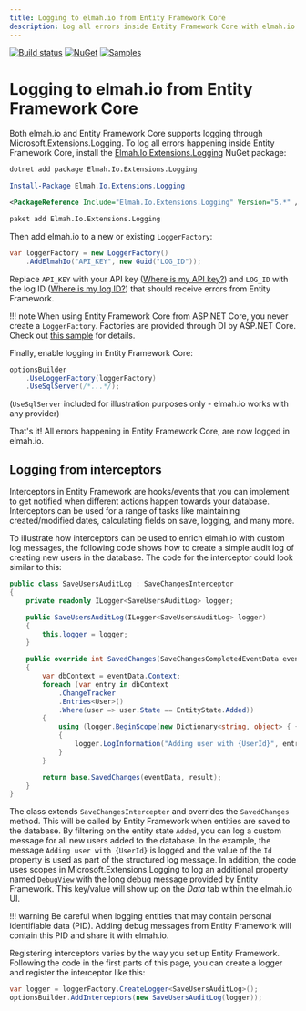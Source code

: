 ```yaml
---
title: Logging to elmah.io from Entity Framework Core
description: Log all errors inside Entity Framework Core with elmah.io. Get insights into failing requests and much more with just a few lines of code.
---
```


[![Build status](https://github.com/elmahio/Elmah.Io.Extensions.Logging/workflows/build/badge.svg)](https://github.com/elmahio/Elmah.Io.Extensions.Logging/actions?query=workflow%3Abuild)
[![NuGet](https://img.shields.io/nuget/v/Elmah.Io.Extensions.Logging.svg)](https://www.nuget.org/packages/Elmah.Io.Extensions.Logging)
[![Samples](https://img.shields.io/badge/samples-2-brightgreen.svg)](https://github.com/elmahio/Elmah.Io.Extensions.Logging/tree/main/samples)

# Logging to elmah.io from Entity Framework Core

Both elmah.io and Entity Framework Core supports logging through Microsoft.Extensions.Logging. To log all errors happening inside Entity Framework Core, install the [Elmah.Io.Extensions.Logging](https://www.nuget.org/packages/Elmah.Io.Extensions.Logging/) NuGet package:

```cmd fct_label=".NET CLI"
dotnet add package Elmah.Io.Extensions.Logging
```
```powershell fct_label="Package Manager"
Install-Package Elmah.Io.Extensions.Logging
```
```xml fct_label="PackageReference"
<PackageReference Include="Elmah.Io.Extensions.Logging" Version="5.*" />
```
```xml fct_label="Paket CLI"
paket add Elmah.Io.Extensions.Logging
```

Then add elmah.io to a new or existing `LoggerFactory`:

```csharp
var loggerFactory = new LoggerFactory()
    .AddElmahIo("API_KEY", new Guid("LOG_ID"));
```

Replace `API_KEY` with your API key ([Where is my API key?](where-is-my-api-key.md)) and `LOG_ID` with the log ID ([Where is my log ID?](where-is-my-log-id.md)) that should receive errors from Entity Framework.

!!! note
    When using Entity Framework Core from ASP.NET Core, you never create a `LoggerFactory`. Factories are provided through DI by ASP.NET Core. Check out [this sample](https://github.com/elmahio/Elmah.Io.Extensions.Logging/tree/main/samples/Elmah.Io.Extensions.Logging.EntityFrameworkCore80) for details.

Finally, enable logging in Entity Framework Core:

```csharp
optionsBuilder
    .UseLoggerFactory(loggerFactory)
    .UseSqlServer(/*...*/);
```

(`UseSqlServer` included for illustration purposes only - elmah.io works with any provider)

That's it! All errors happening in Entity Framework Core, are now logged in elmah.io.

## Logging from interceptors

Interceptors in Entity Framework are hooks/events that you can implement to get notified when different actions happen towards your database. Interceptors can be used for a range of tasks like maintaining created/modified dates, calculating fields on save, logging, and many more.

To illustrate how interceptors can be used to enrich elmah.io with custom log messages, the following code shows how to create a simple audit log of creating new users in the database. The code for the interceptor could look similar to this:

```csharp
public class SaveUsersAuditLog : SaveChangesInterceptor
{
    private readonly ILogger<SaveUsersAuditLog> logger;

    public SaveUsersAuditLog(ILogger<SaveUsersAuditLog> logger)
    {
        this.logger = logger;
    }

    public override int SavedChanges(SaveChangesCompletedEventData eventData, int result)
    {
        var dbContext = eventData.Context;
        foreach (var entry in dbContext
            .ChangeTracker
            .Entries<User>()
            .Where(user => user.State == EntityState.Added))
        {
            using (logger.BeginScope(new Dictionary<string, object> { { "DebugView", entry.DebugView.LongView } }))
            {
                logger.LogInformation("Adding user with {UserId}", entry.Entity.Id);
            }
        }

        return base.SavedChanges(eventData, result);
    }
}
```

The class extends `SaveChangesIntercepter` and overrides the `SavedChanges` method. This will be called by Entity Framework when entities are saved to the database. By filtering on the entity state `Added`, you can log a custom message for all new users added to the database. In the example, the message `Adding user with {UserId}` is logged and the value of the `Id` property is used as part of the structured log message. In addition, the code uses scopes in Microsoft.Extensions.Logging to log an additional property named `DebugView` with the long debug message provided by Entity Framework. This key/value will show up on the *Data* tab within the elmah.io UI.

!!! warning
    Be careful when logging entities that may contain personal identifiable data (PID). Adding debug messages from Entity Framework will contain this PID and share it with elmah.io.

Registering interceptors varies by the way you set up Entity Framework. Following the code in the first parts of this page, you can create a logger and register the interceptor like this:

```csharp
var logger = loggerFactory.CreateLogger<SaveUsersAuditLog>();
optionsBuilder.AddInterceptors(new SaveUsersAuditLog(logger));
```